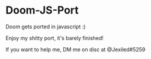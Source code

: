 # Doom-JS-Port
Doom gets ported in javascript :)

Enjoy my shitty port, it's barely finished!

If you want to help me, DM me on disc at @Jexiled#5259
